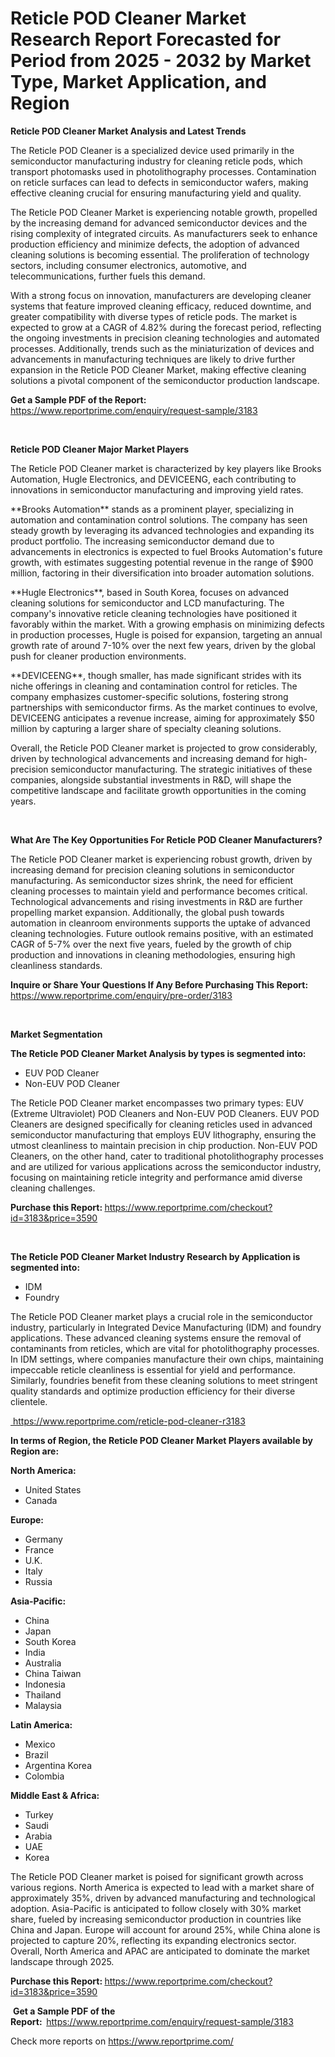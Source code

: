 <p><h1>Reticle POD Cleaner Market Research Report Forecasted for Period from 2025 -  2032 by Market Type, Market Application, and Region</h1></p><p><strong>Reticle POD Cleaner Market Analysis and Latest Trends</strong></p>
<p><p>The Reticle POD Cleaner is a specialized device used primarily in the semiconductor manufacturing industry for cleaning reticle pods, which transport photomasks used in photolithography processes. Contamination on reticle surfaces can lead to defects in semiconductor wafers, making effective cleaning crucial for ensuring manufacturing yield and quality. </p><p>The Reticle POD Cleaner Market is experiencing notable growth, propelled by the increasing demand for advanced semiconductor devices and the rising complexity of integrated circuits. As manufacturers seek to enhance production efficiency and minimize defects, the adoption of advanced cleaning solutions is becoming essential. The proliferation of technology sectors, including consumer electronics, automotive, and telecommunications, further fuels this demand.</p><p>With a strong focus on innovation, manufacturers are developing cleaner systems that feature improved cleaning efficacy, reduced downtime, and greater compatibility with diverse types of reticle pods. The market is expected to grow at a CAGR of 4.82% during the forecast period, reflecting the ongoing investments in precision cleaning technologies and automated processes. Additionally, trends such as the miniaturization of devices and advancements in manufacturing techniques are likely to drive further expansion in the Reticle POD Cleaner Market, making effective cleaning solutions a pivotal component of the semiconductor production landscape.</p></p>
<p><strong>Get a Sample PDF of the Report:&nbsp;</strong> <a href="https://www.reportprime.com/enquiry/request-sample/3183?utm_campaign=2294&utm_medium=2&utm_source=Github&utm_content=ia&utm_term=18032025&utm_id=reticle-pod-cleaner">https://www.reportprime.com/enquiry/request-sample/3183</a></p>
<p>&nbsp;</p>
<p><strong>Reticle POD Cleaner Major Market Players</strong></p>
<p><p>The Reticle POD Cleaner market is characterized by key players like Brooks Automation, Hugle Electronics, and DEVICEENG, each contributing to innovations in semiconductor manufacturing and improving yield rates.</p><p>**Brooks Automation** stands as a prominent player, specializing in automation and contamination control solutions. The company has seen steady growth by leveraging its advanced technologies and expanding its product portfolio. The increasing semiconductor demand due to advancements in electronics is expected to fuel Brooks Automation's future growth, with estimates suggesting potential revenue in the range of $900 million, factoring in their diversification into broader automation solutions.</p><p>**Hugle Electronics**, based in South Korea, focuses on advanced cleaning solutions for semiconductor and LCD manufacturing. The company's innovative reticle cleaning technologies have positioned it favorably within the market. With a growing emphasis on minimizing defects in production processes, Hugle is poised for expansion, targeting an annual growth rate of around 7-10% over the next few years, driven by the global push for cleaner production environments.</p><p>**DEVICEENG**, though smaller, has made significant strides with its niche offerings in cleaning and contamination control for reticles. The company emphasizes customer-specific solutions, fostering strong partnerships with semiconductor firms. As the market continues to evolve, DEVICEENG anticipates a revenue increase, aiming for approximately $50 million by capturing a larger share of specialty cleaning solutions.</p><p>Overall, the Reticle POD Cleaner market is projected to grow considerably, driven by technological advancements and increasing demand for high-precision semiconductor manufacturing. The strategic initiatives of these companies, alongside substantial investments in R&D, will shape the competitive landscape and facilitate growth opportunities in the coming years.</p></p>
<p>&nbsp;</p>
<p><strong>What Are The Key Opportunities For Reticle POD Cleaner Manufacturers?</strong></p>
<p><p>The Reticle POD Cleaner market is experiencing robust growth, driven by increasing demand for precision cleaning solutions in semiconductor manufacturing. As semiconductor sizes shrink, the need for efficient cleaning processes to maintain yield and performance becomes critical. Technological advancements and rising investments in R&D are further propelling market expansion. Additionally, the global push towards automation in cleanroom environments supports the uptake of advanced cleaning technologies. Future outlook remains positive, with an estimated CAGR of 5-7% over the next five years, fueled by the growth of chip production and innovations in cleaning methodologies, ensuring high cleanliness standards.</p></p>
<p><strong>Inquire or Share Your Questions If Any Before Purchasing This Report:</strong> <a href="https://www.reportprime.com/enquiry/pre-order/3183?utm_campaign=2294&utm_medium=2&utm_source=Github&utm_content=ia&utm_term=18032025&utm_id=reticle-pod-cleaner">https://www.reportprime.com/enquiry/pre-order/3183</a></p>
<p>&nbsp;</p>
<p><strong>Market Segmentation</strong></p>
<p><strong>The Reticle POD Cleaner Market Analysis by types is segmented into:</strong></p>
<p><ul><li>EUV POD Cleaner</li><li>Non-EUV POD Cleaner</li></ul></p>
<p><p>The Reticle POD Cleaner market encompasses two primary types: EUV (Extreme Ultraviolet) POD Cleaners and Non-EUV POD Cleaners. EUV POD Cleaners are designed specifically for cleaning reticles used in advanced semiconductor manufacturing that employs EUV lithography, ensuring the utmost cleanliness to maintain precision in chip production. Non-EUV POD Cleaners, on the other hand, cater to traditional photolithography processes and are utilized for various applications across the semiconductor industry, focusing on maintaining reticle integrity and performance amid diverse cleaning challenges.</p></p>
<p><strong>Purchase this Report:&nbsp;</strong><a href="https://www.reportprime.com/checkout?id=3183&price=3590&utm_campaign=2294&utm_medium=2&utm_source=Github&utm_content=ia&utm_term=18032025&utm_id=reticle-pod-cleaner">https://www.reportprime.com/checkout?id=3183&price=3590</a></p>
<p>&nbsp;</p>
<p><strong>The Reticle POD Cleaner Market Industry Research by Application is segmented into:</strong></p>
<p><ul><li>IDM</li><li>Foundry</li></ul></p>
<p><p>The Reticle POD Cleaner market plays a crucial role in the semiconductor industry, particularly in Integrated Device Manufacturing (IDM) and foundry applications. These advanced cleaning systems ensure the removal of contaminants from reticles, which are vital for photolithography processes. In IDM settings, where companies manufacture their own chips, maintaining impeccable reticle cleanliness is essential for yield and performance. Similarly, foundries benefit from these cleaning solutions to meet stringent quality standards and optimize production efficiency for their diverse clientele.</p></p>
<p><a href="https://www.reportprime.com/reticle-pod-cleaner-r3183?utm_campaign=2294&utm_medium=2&utm_source=Github&utm_content=ia&utm_term=18032025&utm_id=reticle-pod-cleaner">&nbsp;https://www.reportprime.com/reticle-pod-cleaner-r3183</a></p>
<p><strong>In terms of Region, the Reticle POD Cleaner Market Players available by Region are:</strong></p>
<p>
    <p> <strong> North America: </strong>
        <ul>
            <li>United States</li>
            <li>Canada</li>
        </ul>
        </p> 
    <p> <strong> Europe: </strong>
        <ul>
            <li>Germany</li>
            <li>France</li>
            <li>U.K.</li>
            <li>Italy</li>
            <li>Russia</li>
        </ul>
        </p> 
    <p> <strong> Asia-Pacific: </strong>
        <ul>
            <li>China</li>
            <li>Japan</li>
            <li>South Korea</li>
            <li>India</li>
            <li>Australia</li>
            <li>China Taiwan</li>
            <li>Indonesia</li>
            <li>Thailand</li>
            <li>Malaysia</li>
        </ul>
        </p> 
    <p> <strong> Latin America: </strong>
        <ul>
            <li>Mexico</li>
            <li>Brazil</li>
            <li>Argentina Korea</li>
            <li>Colombia</li>
        </ul>
        </p> 
    <p> <strong> Middle East & Africa: </strong>
        <ul>
            <li>Turkey</li>
            <li>Saudi</li>
            <li>Arabia</li>
            <li>UAE</li>
            <li>Korea</li>
        </ul>
    </p>
    </p>
<p><p>The Reticle POD Cleaner market is poised for significant growth across various regions. North America is expected to lead with a market share of approximately 35%, driven by advanced manufacturing and technological adoption. Asia-Pacific is anticipated to follow closely with 30% market share, fueled by increasing semiconductor production in countries like China and Japan. Europe will account for around 25%, while China alone is projected to capture 20%, reflecting its expanding electronics sector. Overall, North America and APAC are anticipated to dominate the market landscape through 2025.</p></p>
<p><strong>Purchase this Report: </strong><a href="https://www.reportprime.com/checkout?id=3183&price=3590&utm_campaign=2294&utm_medium=2&utm_source=Github&utm_content=ia&utm_term=18032025&utm_id=reticle-pod-cleaner">https://www.reportprime.com/checkout?id=3183&price=3590</a></p>
<p>&nbsp;<strong>Get a Sample PDF of the Report:&nbsp;&nbsp;</strong><a href="https://www.reportprime.com/enquiry/request-sample/3183?utm_campaign=2294&utm_medium=2&utm_source=Github&utm_content=ia&utm_term=18032025&utm_id=reticle-pod-cleaner">https://www.reportprime.com/enquiry/request-sample/3183</a></p>
<p><strong></strong></p>
<p>Check more reports on <a href="https://www.reportprime.com/?utm_campaign=2294&utm_medium=2&utm_source=Github&utm_content=ia&utm_term=18032025&utm_id=reticle-pod-cleaner">https://www.reportprime.com/</a></p>
